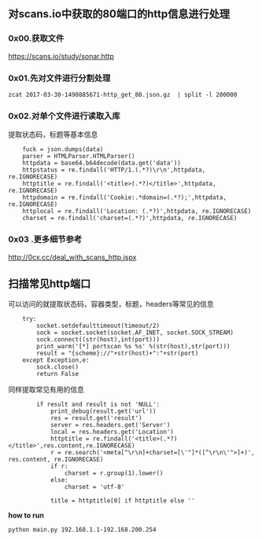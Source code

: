 ## 对scans.io中获取的80端口的http信息进行处理

### 0x00.获取文件
https://scans.io/study/sonar.http

### 0x01.先对文件进行分割处理
```
zcat 2017-03-30-1490885671-http_get_80.json.gz  | split -l 200000
```

### 0x02.对单个文件进行读取入库
提取状态码，标题等基本信息
```
    fuck = json.dumps(data)
    parser = HTMLParser.HTMLParser()
    httpdata = base64.b64decode(data.get('data'))
    httpstatus = re.findall('HTTP/1.(.*?)\r\n',httpdata, re.IGNORECASE)
    httptitle = re.findall('<title>(.*?)</title>',httpdata, re.IGNORECASE)
    httpdomain = re.findall('Cookie:.*domain=(.*?);',httpdata, re.IGNORECASE)
    httplocal = re.findall('Location: (.*?)',httpdata, re.IGNORECASE)
    charset = re.findall('charset=(.*?)',httpdata, re.IGNORECASE)
```

### 0x03 .更多细节参考
http://0cx.cc/deal_with_scans_http.jspx



## 扫描常见http端口

可以访问的就提取状态码，容器类型，标题，headers等常见的信息
```
    try:
        socket.setdefaulttimeout(timeout/2)
        sock = socket.socket(socket.AF_INET, socket.SOCK_STREAM)
        sock.connect((str(host),int(port)))
        print_warm('[*] portscan %s %s' %(str(host),str(port)))
        result = "{scheme}://"+str(host)+":"+str(port)
    except Exception,e:
        sock.close()
        return False
```

同样提取常见有用的信息
```
        if result and result is not 'NULL':
            print_debug(result.get('url'))
            res = result.get('result')
            server = res.headers.get('Server')
            local = res.headers.get('Location')
            httptitle = re.findall('<title>(.*?)</title>',res.content,re.IGNORECASE)
            r = re.search('<meta[^\r\n]+charset=[\'"]*([^\r\n\'">]+)', res.content, re.IGNORECASE)
            if r:
                charset = r.group(1).lower()
            else:
                charset = 'utf-8'

            title = httptitle[0] if httptitle else ''
```

**how to run**
```
python main.py 192.168.1.1-192.168.200.254
```
